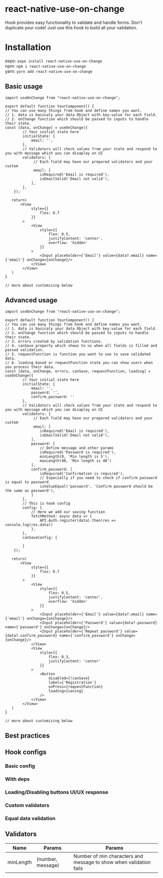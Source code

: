 # react-native-use-on-change
Hook provides easy functionality to validate and handle forms. Don't duplicate your code! Just use this hook to build all your validation.

# Installation
expo: `expo install react-native-use-on-change`  
npm: `npm i react-native-use-on-change`  
yarn: `yarn add react-native-use-on-change`

## Basic usage

```JS
import useOnChange from "react-native-use-on-change";

export default function YourComponent() {
// You can use many things from hook and define names you want. 
// 1. data is basicaly your data Object with key:value for each field.
// 2. onChange function which should be passed to inputs to handle their state.
const [data, onChange] = useOnChange({
        // Your initial state here
        initialState: {
            email: '',
        },
        // Validators will check values from your state and respond to you with message which you can disaplay on UI
        validators: {
             // Each field may have our prepared validators and your custom
             email: [
                isRequired('Email is required'),
                isEmailValid('Email not valid'),
            ],
        },
    });

   return(
       <View
            style={{
                flex: 0.7
            }}
        >
            <View
                style={{
                    flex: 0.5,
                    justifyContent: 'center',
                    overflow: 'hidden'
                }}
            >
                <Input placeholder={'Email'} value={data?.email} name={'email'} onChange={onChange}/>                    
            </View>               
        </View>
   )
}

// more about customizing below
```

## Advanced usage
```JS
import useOnChange from "react-native-use-on-change";

export default function YourComponent() {
// You can use many things from hook and define names you want. 
// 1. data is basicaly your data Object with key:value for each field.
// 2. onChange function which should be passed to inputs to handle their state.
// 3. errors created by validation functions.
// 4. canSave property which shows to us when all fields is filled and passed validation.
// 5. requestFunction is function you want to use to save validated data.
// 6. loading based or requestFunction state you can show users when you process their data.
const [data, onChange, errors, canSave, requestFunction, loading] = useOnChange({
        // Your initial state here
        initialState: {
            email: '',
            password: '',
            confirm_password: ''
        },
        // Validators will check values from your state and respond to you with message which you can disaplay on UI
        validators: {
             // Each field may have our prepared validators and your custom
             email: [
                isRequired('Email is required'),
                isEmailValid('Email not valid'),
            ],
            password: [
                // Define message and other params 
                isRequired('Password is required'),
                minLength(8, 'Min length is 5'),
                maxLength(40, 'Min length is 40')
            ],
            confirm_password: [
                isRequired('Confirmation is required'),
                // Especially if you need to check if confirm password is equal to password
                isValueEqual('password', 'Confirm password should be the same as password'),
            ]
        },
        // This is hook config
        config: {
            // Here we add our saving function 
            fetchMethod: async data => {
                API.Auth.register(data).then(res => console.log(res.data))
            },
        },
        canSaveConfig: {

        }
    });

   return(
       <View
            style={{
                flex: 0.7
            }}
        >
            <View
                style={{
                    flex: 0.5,
                    justifyContent: 'center',
                    overflow: 'hidden'
                }}
            >
                <Input placeholder={'Email'} value={data?.email} name={'email'} onChange={onChange}/>
                <Input placeholder={'Password'} value={data?.password} name={'password'} onChange={onChange}/>
                <Input placeholder={'Repeat password'} value={data?.confirm_password} name={'confirm_password'} onChange={onChange}/>
            </View>
            <View
                style={{
                    flex: 0.3,
                    justifyContent: 'center'
                }}
            >
                <Button
                    disabled={!canSave}
                    label={'Registration'}
                    onPress={requestFunction}
                    loading={saving}
                />
            </View>
        </View>
   )
}

// more about customizing below
```


## Best practices
## Hook configs

### Basic config
### With deps
### Loading/Disabling buttons UI/UX response
### Custom validators
### Equal data validation

## Validators

| Name                       | Params      | Params      |
| -------------------------- | --------- | --------- |
| minLength       | (number, message)   | Number of min characters and message to show when validation fails |


### 

